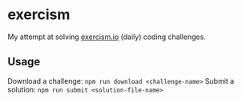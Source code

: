 # exercism

My attempt at solving [exercism.io](https://exercism.io/) (daily) coding challenges.

## Usage

Download a challenge: `npm run download <challenge-name>`
Submit a solution: `npm run submit <solution-file-name>`
